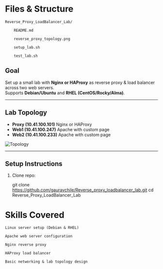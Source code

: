 # Files & Structure
	
	Reverse_Proxy_LoadBalancer_Lab/
 		
		README.md
 		
		reverse_proxy_topology.png
 	
		setup_lab.sh

		test_lab.sh

##  Goal
Set up a small lab with **Nginx or HAProxy** as reverse proxy & load balancer across two web servers.  
Supports **Debian/Ubuntu** and **RHEL (CentOS/Rocky/Alma)**.

---

##  Lab Topology
- **Proxy (10.41.100.101)**  Nginx or HAProxy  
- **Web1 (10.41.100.247)**  Apache with custom page  
- **Web2 (10.41.100.233)**  Apache with custom page  

![Topology](topology.png)

---

##  Setup Instructions

1. Clone repo:
 
   git clone https://github.com/gauravchile/Reverse_proxy_loadbalancer_lab.git
   cd Reverse_Proxy_LoadBalancer_Lab

#  Skills Covered
	Linux server setup (Debian & RHEL)
	
	Apache web server configuration
	
	Nginx reverse proxy

	HAProxy load balancer

	Basic networking & lab topology design

